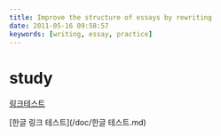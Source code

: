 ```yaml
---
title: Improve the structure of essays by rewriting
date: 2011-05-16 09:58:57
keywords: [writing, essay, practice]
---
```


# study

[링크테스트](/doc/test2.md)

[한글 링크 테스트](/doc/한글 테스트.md)
